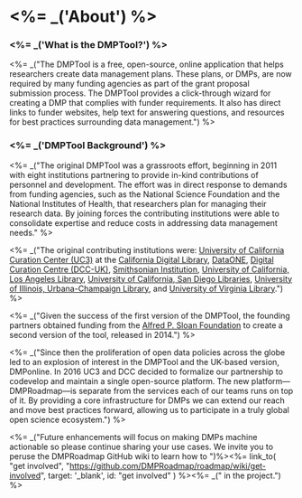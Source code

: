 <%= _('About') %>
===============

### <%= _('What is the DMPTool?') %>

<%= _("The DMPTool is a free, open-source, online application that helps researchers create data management plans. These plans, or DMPs, are now required by many funding agencies as part of the grant proposal submission process. The DMPTool provides a click-through wizard for creating a DMP that complies with funder requirements. It also has direct links to funder websites, help text for answering questions, and resources for best practices surrounding data management.") %>

### <%= _('DMPTool Background') %>
         
<%= _("The original DMPTool was a grassroots effort, beginning in 2011 with eight institutions partnering to provide in-kind contributions of personnel and development. The effort was in direct response to demands from funding agencies, such as the National Science Foundation and the National Institutes of Health, that researchers plan for managing their research data. By joining forces the contributing institutions were able to consolidate expertise and reduce costs in addressing data management needs." %>

<%= _("The original contributing institutions were: <a href="https://www.cdlib.org/services/uc3/" target="_blank">University of California Curation Center (UC3)</a> at the <a href="https://www.cdlib.org/" target="_blank">California Digital Library</a>, <a href="https://www.dataone.org/" target="_blank">DataONE</a>, <a href="https://www.dcc.ac.uk/" target="_blank">Digital Curation Centre (DCC-UK)</a>, <a href="https://www.si.edu/" target="_blank">Smithsonian Institution</a>, <a href="https://www.library.ucla.edu/" target="_blank">University of California, Los Angeles Library</a>, <a href="https://libraries.ucsd.edu/" target="_blank">University of California, San Diego Libraries</a>, <a href="https://www.library.illinois.edu/" target="_blank">University of Illinois, Urbana-Champaign Library</a>, and <a href="https://www.library.virginia.edu/" target="_blank">University of Virginia Library</a>.") %>

<%= _("Given the success of the first version of the DMPTool, the founding partners obtained funding from the <a href="https://sloan.org/" target="_blank">Alfred P. Sloan Foundation</a> to create a second version of the tool, released in 2014.") %>

<%= _("Since then the proliferation of open data policies across the globe led to an explosion of interest in the DMPTool and the UK-based version, DMPonline. In 2016 UC3 and DCC decided to formalize our partnership to codevelop and maintain a single open-source platform. The new platform—DMPRoadmap—is separate from the services each of our teams runs on top of it. By providing a core infrastructure for DMPs we can extend our reach and move best practices forward, allowing us to participate in a truly global open science ecosystem.") %>

<%= _("Future enhancements will focus on making DMPs machine actionable so please continue sharing your use cases. We invite you to peruse the DMPRoadmap GitHub wiki to learn how to ")%><%= link_to( "get involved", "https://github.com/DMPRoadmap/roadmap/wiki/get-involved", target: '_blank', id: "get involved" ) %><%= _(" in the project.") %>
